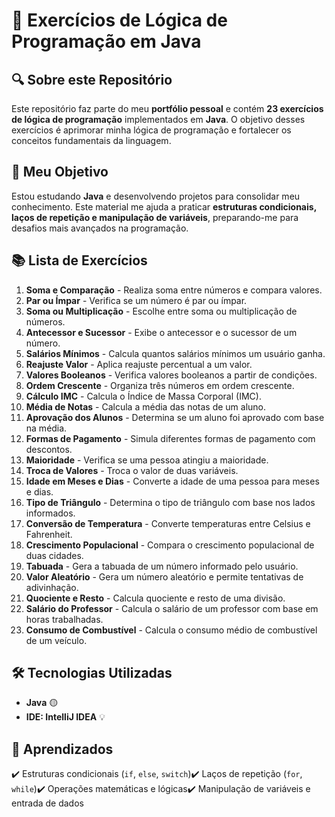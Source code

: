 # 🧠 Exercícios de Lógica de Programação em Java

## 🔍 Sobre este Repositório
Este repositório faz parte do meu **portfólio pessoal** e contém **23 exercícios de lógica de programação** implementados em **Java**. O objetivo desses exercícios é aprimorar minha lógica de programação e fortalecer os conceitos fundamentais da linguagem.

## 🚀 Meu Objetivo
Estou estudando **Java** e desenvolvendo projetos para consolidar meu conhecimento. Este material me ajuda a praticar **estruturas condicionais, laços de repetição e manipulação de variáveis**, preparando-me para desafios mais avançados na programação.

## 📚 Lista de Exercícios

1. **Soma e Comparação** - Realiza soma entre números e compara valores.
2. **Par ou Ímpar** - Verifica se um número é par ou ímpar.
3. **Soma ou Multiplicação** - Escolhe entre soma ou multiplicação de números.
4. **Antecessor e Sucessor** - Exibe o antecessor e o sucessor de um número.
5. **Salários Mínimos** - Calcula quantos salários mínimos um usuário ganha.
6. **Reajuste Valor** - Aplica reajuste percentual a um valor.
7. **Valores Booleanos** - Verifica valores booleanos a partir de condições.
8. **Ordem Crescente** - Organiza três números em ordem crescente.
9. **Cálculo IMC** - Calcula o Índice de Massa Corporal (IMC).
10. **Média de Notas** - Calcula a média das notas de um aluno.
11. **Aprovação dos Alunos** - Determina se um aluno foi aprovado com base na média.
12. **Formas de Pagamento** - Simula diferentes formas de pagamento com descontos.
13. **Maioridade** - Verifica se uma pessoa atingiu a maioridade.
14. **Troca de Valores** - Troca o valor de duas variáveis.
15. **Idade em Meses e Dias** - Converte a idade de uma pessoa para meses e dias.
16. **Tipo de Triângulo** - Determina o tipo de triângulo com base nos lados informados.
17. **Conversão de Temperatura** - Converte temperaturas entre Celsius e Fahrenheit.
18. **Crescimento Populacional** - Compara o crescimento populacional de duas cidades.
19. **Tabuada** - Gera a tabuada de um número informado pelo usuário.
20. **Valor Aleatório** - Gera um número aleatório e permite tentativas de adivinhação.
21. **Quociente e Resto** - Calcula quociente e resto de uma divisão.
22. **Salário do Professor** - Calcula o salário de um professor com base em horas trabalhadas.
23. **Consumo de Combustível** - Calcula o consumo médio de combustível de um veículo.

## 🛠️ Tecnologias Utilizadas
- **Java** 🟡
- **IDE: IntelliJ IDEA** 💡

## 📌 Aprendizados
✔️ Estruturas condicionais (`if`, `else`, `switch`)✔️ Laços de repetição (`for`, `while`)✔️ Operações matemáticas e lógicas✔️ Manipulação de variáveis e entrada de dados

